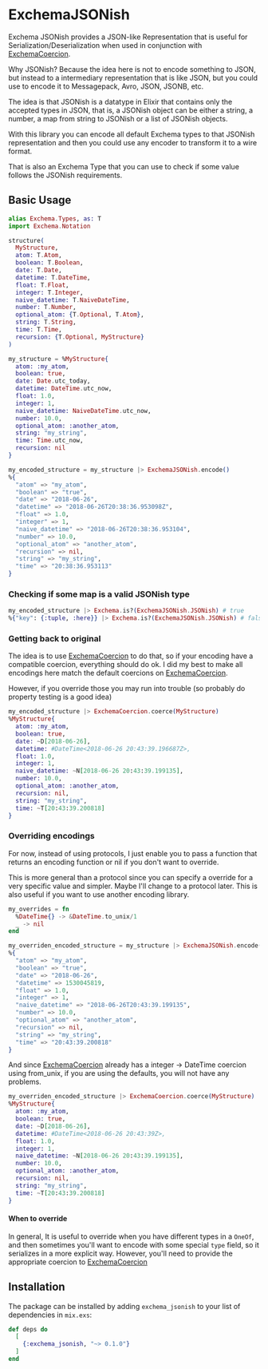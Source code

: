 # ExchemaJSONish

Exchema JSONish provides a JSON-like Representation that is useful for Serialization/Deserialization
when used in conjunction with [ExchemaCoercion][exchema-coercion].

Why JSONish? Because the idea here is not to encode something to JSON, but instead to a intermediary
representation that is like JSON, but you could use to encode it to Messagepack, Avro, JSON, JSONB,
etc.

The idea is that JSONish is a datatype in Elixir that contains only the accepted types in JSON, that
is, a JSONish object can be either a string, a number, a map from string to JSONish or a list of
JSONish objects.

With this library you can encode all default Exchema types to that JSONish representation and then
you could use any encoder to transform it to a wire format.

That is also an Exchema Type that you can use to check if some value follows the JSONish
requirements.

## Basic Usage

```elixir
alias Exchema.Types, as: T
import Exchema.Notation

structure(
  MyStructure,
  atom: T.Atom,
  boolean: T.Boolean,
  date: T.Date,
  datetime: T.DateTime,
  float: T.Float,
  integer: T.Integer,
  naive_datetime: T.NaiveDateTime,
  number: T.Number,
  optional_atom: {T.Optional, T.Atom},
  string: T.String,
  time: T.Time,
  recursion: {T.Optional, MyStructure}
)

my_structure = %MyStructure{
  atom: :my_atom,
  boolean: true,
  date: Date.utc_today,
  datetime: DateTime.utc_now,
  float: 1.0,
  integer: 1,
  naive_datetime: NaiveDateTime.utc_now,
  number: 10.0,
  optional_atom: :another_atom,
  string: "my_string",
  time: Time.utc_now,
  recursion: nil
}

my_encoded_structure = my_structure |> ExchemaJSONish.encode()
%{
  "atom" => "my_atom",
  "boolean" => "true",
  "date" => "2018-06-26",
  "datetime" => "2018-06-26T20:38:36.953098Z",
  "float" => 1.0,
  "integer" => 1,
  "naive_datetime" => "2018-06-26T20:38:36.953104",
  "number" => 10.0,
  "optional_atom" => "another_atom",
  "recursion" => nil,
  "string" => "my_string",
  "time" => "20:38:36.953113"
}
```

### Checking if some map is a valid JSONish type

```elixir
my_encoded_structure |> Exchema.is?(ExchemaJSONish.JSONish) # true
%{"key": {:tuple, :here}} |> Exchema.is?(ExchemaJSONish.JSONish) # false
```

### Getting back to original

The idea is to use [ExchemaCoercion][exchema-coercion] to do that, so if your encoding have a
compatible coercion, everything should do ok. I did my best to make all encodings here match the
default coercions on [ExchemaCoercion][exchema-coercion].

However, if you override those you may run into trouble (so probably do property testing is a good
idea)

```elixir
my_encoded_structure |> ExchemaCoercion.coerce(MyStructure)
%MyStructure{
  atom: :my_atom,
  boolean: true,
  date: ~D[2018-06-26],
  datetime: #DateTime<2018-06-26 20:43:39.196687Z>,
  float: 1.0,
  integer: 1,
  naive_datetime: ~N[2018-06-26 20:43:39.199135],
  number: 10.0,
  optional_atom: :another_atom,
  recursion: nil,
  string: "my_string",
  time: ~T[20:43:39.200818]
}
```

### Overriding encodings

For now, instead of using protocols, I just enable you to pass a function that returns an encoding
function or nil if you don't want to override.

This is more general than a protocol since you can specify a override for a very specific value and
simpler. Maybe I'll change to a protocol later. This is also useful if you want to use another
encoding library.

```elixir
my_overrides = fn
  %DateTime{} -> &DateTime.to_unix/1
  _ -> nil
end

my_overriden_encoded_structure = my_structure |> ExchemaJSONish.encode(my_overrides)
%{
  "atom" => "my_atom",
  "boolean" => "true",
  "date" => "2018-06-26",
  "datetime" => 1530045819,
  "float" => 1.0,
  "integer" => 1,
  "naive_datetime" => "2018-06-26T20:43:39.199135",
  "number" => 10.0,
  "optional_atom" => "another_atom",
  "recursion" => nil,
  "string" => "my_string",
  "time" => "20:43:39.200818"
}
```

And since [ExchemaCoercion][exchema-coercion] already has a integer -> DateTime coercion using
from_unix, if you are using the defaults, you will not have any problems.

```elixir
my_overriden_encoded_structure |> ExchemaCoercion.coerce(MyStructure)
%MyStructure{
  atom: :my_atom,
  boolean: true,
  date: ~D[2018-06-26],
  datetime: #DateTime<2018-06-26 20:43:39Z>,
  float: 1.0,
  integer: 1,
  naive_datetime: ~N[2018-06-26 20:43:39.199135],
  number: 10.0,
  optional_atom: :another_atom,
  recursion: nil,
  string: "my_string",
  time: ~T[20:43:39.200818]
}
```

#### When to override

In general, It is useful to override when you have different types in a `OneOf`, and then sometimes
you'll want to encode with some special `type` field, so it serializes in a more explicit way.
However, you'll need to provide the appropriate coercion to [ExchemaCoercion][exchema-coercion]

## Installation

The package can be installed by adding `exchema_jsonish` to your list of dependencies in `mix.exs`:

```elixir
def deps do
  [
    {:exchema_jsonish, "~> 0.1.0"}
  ]
end
```

[exchema-coercion]: https://github.com/bamorim/exchema_coercion